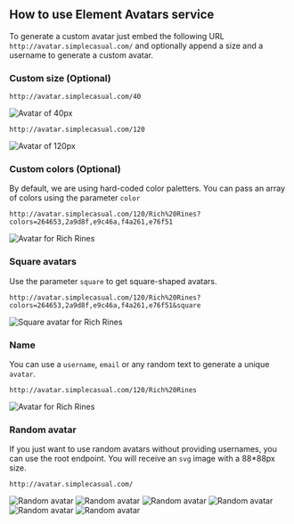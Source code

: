 ## How to use Element Avatars service

To generate a custom avatar just embed the following URL `http://avatar.simplecasual.com/` and optionally append a size and a username to generate a custom avatar.

### Custom size (Optional)

```
http://avatar.simplecasual.com/40

```

![Avatar of 40px](http://avatar.simplecasual.com/40)


```
http://avatar.simplecasual.com/120

```

![Avatar of 120px](http://avatar.simplecasual.com/120)


### Custom colors (Optional)

By default, we are using hard-coded color paletters. You can pass an array of colors using the parameter `color` 

```
http://avatar.simplecasual.com/120/Rich%20Rines?colors=264653,2a9d8f,e9c46a,f4a261,e76f51
```

![Avatar for Rich Rines](http://avatar.simplecasual.com/120/Rich%20Rines?colors=264653,2a9d8f,e9c46a,f4a261,e76f51)

### Square avatars
Use the parameter `square` to get square-shaped avatars. 

```
http://avatar.simplecasual.com/120/Rich%20Rines?colors=264653,2a9d8f,e9c46a,f4a261,e76f51&square
```

![Square avatar for Rich Rines](http://avatar.simplecasual.com/120/Rich%20Rines?colors=264653,2a9d8f,e9c46a,f4a261,e76f51&square)

### Name

You can use a `username`, `email` or any random text to generate a unique `avatar`. 

```
http://avatar.simplecasual.com/120/Rich%20Rines
```

![Avatar for Rich Rines](http://avatar.simplecasual.com/120/Rich%20Rines)


### Random avatar
If you just want to use random avatars without providing usernames, you can use the root endpoint. You will receive an `svg` image with a 88*88px size.

```
http://avatar.simplecasual.com/
```

![Random avatar](http://avatar.simplecasual.com/)
![Random avatar](http://avatar.simplecasual.com/)
![Random avatar](http://avatar.simplecasual.com/)
![Random avatar](http://avatar.simplecasual.com/)
![Random avatar](http://avatar.simplecasual.com/)
![Random avatar](http://avatar.simplecasual.com/)


